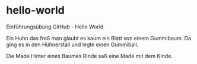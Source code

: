 # hello-world
Einführungsübung GitHub - Hello World

Ein Huhn das fraß man glaubt es kaum
ein Blatt von einem Gummibaum.
Da ging es in den Hühnerstall
und legte einen Gummiball.

Die Made
Hinter eines Baumes Rinde
saß eine Made mit dem Kinde.

